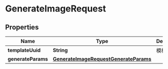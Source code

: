 

# GenerateImageRequest


## Properties

| Name | Type | Description | Notes |
|------------ | ------------- | ------------- | -------------|
|**templateUuid** | **String** | 模板UUID |  |
|**generateParams** | [**GenerateImageRequestGenerateParams**](GenerateImageRequestGenerateParams.md) |  |  |



